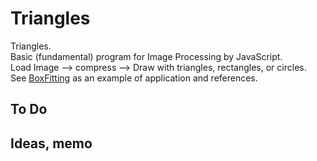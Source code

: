 # Triangles
Triangles.  
Basic (fundamental) program for Image Processing by JavaScript.  
Load Image --> compress --> Draw with triangles, rectangles, or circles.  
See [BoxFitting](https://github.com/matzTada/BoxFitting) as an example of application and references.

## To Do

## Ideas, memo
